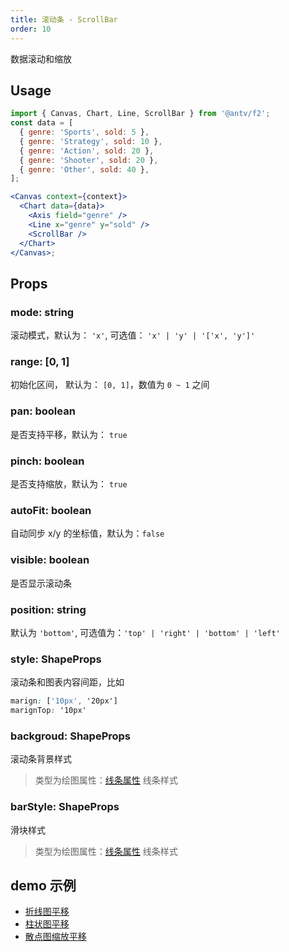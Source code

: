 ```yaml
---
title: 滚动条 - ScrollBar
order: 10
---
```


数据滚动和缩放

## Usage

```jsx
import { Canvas, Chart, Line, ScrollBar } from '@antv/f2';
const data = [
  { genre: 'Sports', sold: 5 },
  { genre: 'Strategy', sold: 10 },
  { genre: 'Action', sold: 20 },
  { genre: 'Shooter', sold: 20 },
  { genre: 'Other', sold: 40 },
];

<Canvas context={context}>
  <Chart data={data}>
    <Axis field="genre" />
    <Line x="genre" y="sold" />
    <ScrollBar />
  </Chart>
</Canvas>;
```

## Props

### mode: string

滚动模式，默认为： `'x'`, 可选值： `'x' | 'y' | '['x', 'y']'`

### range: [0, 1]

初始化区间， 默认为： `[0, 1]`，数值为 `0 ~ 1` 之间

### pan: boolean

是否支持平移，默认为： `true`

### pinch: boolean

是否支持缩放，默认为： `true`

### autoFit: boolean

自动同步 x/y 的坐标值，默认为：`false`

### visible: boolean

是否显示滚动条

### position: string

默认为 `'bottom'`, 可选值为：`'top' | 'right' | 'bottom' | 'left'`

### style: ShapeProps

滚动条和图表内容间距，比如

```css
marign: ['10px', '20px']
marignTop: '10px'
```

### backgroud: ShapeProps

滚动条背景样式

> 类型为绘图属性：[线条属性](/tutorial/shape-attrs#线条属性) 线条样式

### barStyle: ShapeProps

滑块样式

> 类型为绘图属性：[线条属性](/tutorial/shape-attrs#线条属性) 线条样式

## demo 示例

- [折线图平移](/examples/line/line#pan)
- [柱状图平移](/examples/column/column#pan)
- [散点图缩放平移](/examples/point/scatter/#roam)
